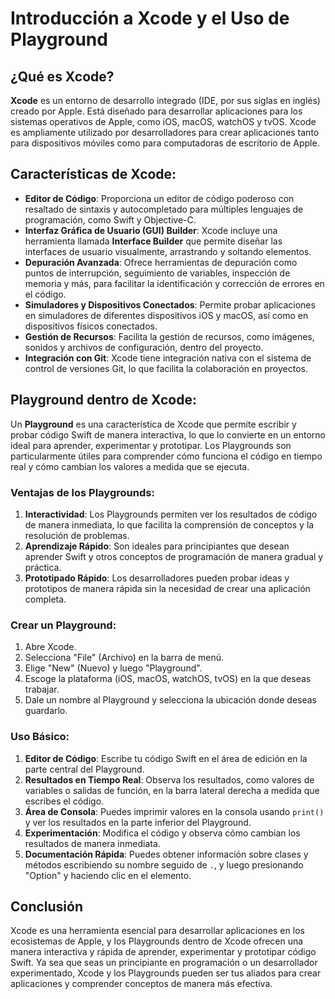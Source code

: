 # Introducción a Xcode y el Uso de Playground

## ¿Qué es Xcode?

**Xcode** es un entorno de desarrollo integrado (IDE, por sus siglas en inglés) creado por Apple. Está diseñado para desarrollar aplicaciones para los sistemas operativos de Apple, como iOS, macOS, watchOS y tvOS. Xcode es ampliamente utilizado por desarrolladores para crear aplicaciones tanto para dispositivos móviles como para computadoras de escritorio de Apple.

## Características de Xcode:

- **Editor de Código**: Proporciona un editor de código poderoso con resaltado de sintaxis y autocompletado para múltiples lenguajes de programación, como Swift y Objective-C.
- **Interfaz Gráfica de Usuario (GUI) Builder**: Xcode incluye una herramienta llamada **Interface Builder** que permite diseñar las interfaces de usuario visualmente, arrastrando y soltando elementos.
- **Depuración Avanzada**: Ofrece herramientas de depuración como puntos de interrupción, seguimiento de variables, inspección de memoria y más, para facilitar la identificación y corrección de errores en el código.
- **Simuladores y Dispositivos Conectados**: Permite probar aplicaciones en simuladores de diferentes dispositivos iOS y macOS, así como en dispositivos físicos conectados.
- **Gestión de Recursos**: Facilita la gestión de recursos, como imágenes, sonidos y archivos de configuración, dentro del proyecto.
- **Integración con Git**: Xcode tiene integración nativa con el sistema de control de versiones Git, lo que facilita la colaboración en proyectos.

## Playground dentro de Xcode:

Un **Playground** es una característica de Xcode que permite escribir y probar código Swift de manera interactiva, lo que lo convierte en un entorno ideal para aprender, experimentar y prototipar. Los Playgrounds son particularmente útiles para comprender cómo funciona el código en tiempo real y cómo cambian los valores a medida que se ejecuta.

### Ventajas de los Playgrounds:

1. **Interactividad**: Los Playgrounds permiten ver los resultados de código de manera inmediata, lo que facilita la comprensión de conceptos y la resolución de problemas.
2. **Aprendizaje Rápido**: Son ideales para principiantes que desean aprender Swift y otros conceptos de programación de manera gradual y práctica.
3. **Prototipado Rápido**: Los desarrolladores pueden probar ideas y prototipos de manera rápida sin la necesidad de crear una aplicación completa.

### Crear un Playground:

1. Abre Xcode.
2. Selecciona "File" (Archivo) en la barra de menú.
3. Elige "New" (Nuevo) y luego "Playground".
4. Escoge la plataforma (iOS, macOS, watchOS, tvOS) en la que deseas trabajar.
5. Dale un nombre al Playground y selecciona la ubicación donde deseas guardarlo.

### Uso Básico:

1. **Editor de Código**: Escribe tu código Swift en el área de edición en la parte central del Playground.
2. **Resultados en Tiempo Real**: Observa los resultados, como valores de variables o salidas de función, en la barra lateral derecha a medida que escribes el código.
3. **Área de Consola**: Puedes imprimir valores en la consola usando `print()` y ver los resultados en la parte inferior del Playground.
4. **Experimentación**: Modifica el código y observa cómo cambian los resultados de manera inmediata.
5. **Documentación Rápida**: Puedes obtener información sobre clases y métodos escribiendo su nombre seguido de `.`, y luego presionando "Option" y haciendo clic en el elemento.

## Conclusión

Xcode es una herramienta esencial para desarrollar aplicaciones en los ecosistemas de Apple, y los Playgrounds dentro de Xcode ofrecen una manera interactiva y rápida de aprender, experimentar y prototipar código Swift. Ya sea que seas un principiante en programación o un desarrollador experimentado, Xcode y los Playgrounds pueden ser tus aliados para crear aplicaciones y comprender conceptos de manera más efectiva.

